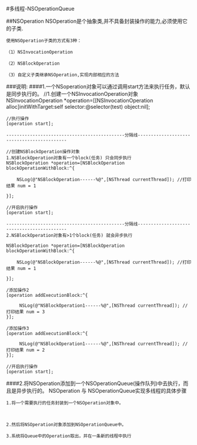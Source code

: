 #多线程-NSOperationQueue 

	
##NSOperation
	NSOperation是个抽象类,并不具备封装操作的能力,必须使⽤它的子类.
	
	使用NSOperation⼦类的方式有3种：

	（1）NSInvocationOperation

	（2）NSBlockOperation

	（3）自定义子类继承NSOperation,实现内部相应的⽅法
	
###说明:
####1.一个NSoperation对象可以通过调用start方法来执行任务，默认是同步执行的。
	//1.创建一个NSInvocationOperation对象
	NSInvocationOperation *operation=[[NSInvocationOperation alloc]initWithTarget:self selector:@selector(test) object:nil];
	
	//执行操作
	[operation start];
	
	---------------------------------------------分隔线-------------------------------------------
	
	//创建NSBlockOperation操作对象 
	1.NSBlockOperation对象有一个block(任务) 只会同步执行
	NSBlockOperation *operation=[NSBlockOperation blockOperationWithBlock:^{
	
		NSLog(@"NSBlockOperation------%@",[NSThread currentThread]); //打印结果 num = 1   
		
	}];
     
    //开启执行操作
    [operation start];
    
    ---------------------------------------------分隔线-------------------------------------------
    2.NSBlockOperation对象有>1个block(任务) 就会异步执行
    
    NSBlockOperation *operation=[NSBlockOperation blockOperationWithBlock:^{
    
        NSLog(@"NSBlockOperation------%@",[NSThread currentThread]); //打印结果 num = 1
        
    }];
	
	/添加操作2
	[operation addExecutionBlock:^{
	
		 NSLog(@"NSBlockOperation1------%@",[NSThread currentThread]); //打印结果 num = 3
    }];
    
    /添加操作3
	[operation addExecutionBlock:^{
	
		 NSLog(@"NSBlockOperation1------%@",[NSThread currentThread]); //打印结果 num = 2
    }];
    
    //开启执行操作
    [operation start];
	
####2.将NSOperation添加到一个NSOperationQueue(操作队列)中去执行，而且是异步执行的。
	NSOperation 与 NSOperationQueue实现多线程的具体步骤
	
	1.将一个需要执行的任务封装到一个NSOperation对象中。
	
	 
	
	2.然后将NSOperation对象添加到NSOperationQueue中。
	
	3.系统将Queue中的Operation取出，并在一条新的线程中执行
